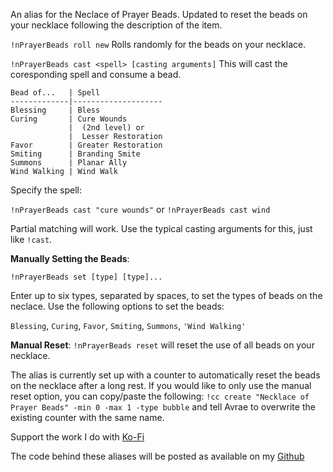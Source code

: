 An alias for the Neclace of Prayer Beads.
Updated to reset the beads on your necklace following the description of the item.
 
`!nPrayerBeads roll new`
Rolls randomly for the beads on your necklace.
 
`!nPrayerBeads cast <spell> [casting arguments]`
This will cast the coresponding spell and consume a bead.
```
Bead of...   | Spell
-------------|--------------------
Blessing     | Bless
Curing       | Cure Wounds
             |  (2nd level) or
             |  Lesser Restoration
Favor        | Greater Restoration
Smiting      | Branding Smite
Summons      | Planar Ally
Wind Walking | Wind Walk
```

Specify the spell:
 
`!nPrayerBeads cast "cure wounds"` or
`!nPrayerBeads cast wind`

Partial matching will work. Use the typical casting arguments for this, just like `!cast`.
 

**Manually Setting the Beads**:

`!nPrayerBeads set [type] [type]...`

Enter up to six types, separated by spaces, to set the types of beads on the neclace.
Use the following options to set the beads:

`Blessing`, `Curing`, `Favor`, `Smiting`, `Summons`, `'Wind Walking'`
 
**Manual Reset**:
`!nPrayerBeads reset` will reset the use of all beads on your necklace.
 

The alias is currently set up with a counter to automatically reset the beads on the necklace after a long rest.  If you would like to only use the manual reset option, you can copy/paste the following: `!cc create "Necklace of Prayer Beads" -min 0 -max 1 -type bubble` and tell Avrae to overwrite the existing counter with the same name.
 

Support the work I do with [Ko-Fi](https://ko-fi.com/thereverendb)
 
The code behind these aliases will be posted as available on my  [Github](https://github.com/TheReverendB/avrae-aliases)